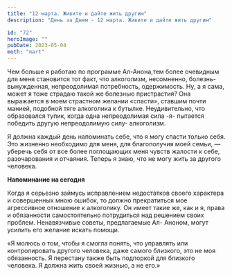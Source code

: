 ```yaml
---
title: "12 марта. Живите и дайте жить другим"
description: "День за Днем - 12 марта. Живите и дайте жить другим"

id: "72"
heroImage: ""
pubDate: 2023-05-04
moth: "mart"
---
```


Чем больше я работаю по программе Ал-Анона,тем более очевидным для меня
становится тот факт, что алкоголизм, несомненно, болезнь- вынужденная,
непреодолимая потребность, одержимость. Ну, а я сама, может я тоже страдаю
такой же болезнью пристрастия? Она выражается в моем страстном желании
«спасти», ставшим почти манией, подобной тяге алкоголика к бутылке.
Неудивительно, что образовался тупик, когда одна непреодолимая сила -я-
пытается победить другую непреодолимую силу- алкоголизм.

Я должна каждый день напоминать себе, что я могу спасти только себя. Это
жизненно необходимо для меня, для благополучия моей семьи, — уберечь себя от
все более поглощающих меня чувств жалости к себе, разочарования и отчаяния.
Теперь я знаю, что не могу жить за другого человека.

**Напоминание на сегодня**

Когда я серьезно займусь исправлением недостатков своего характера и
совершенных мною ошибок, то должно прекратиться мое агрессивное отношение к
алкоголику. Он имеет такие же, как и я, права и обязанности самостоятельно
потрудиться над решением своих проблем. Ненавязчивые советы, предлагаемые Ал-
Аноном, могут усилить его желание искать помощи.

«Я молюсь о том, чтобы я смогла понять, что управлять или контролировать
другого человека, даже самого близкого, это не моя обязанность. Я перестану
также быть подпоркой для близкого человека. Я должна жить своей жизнью, а не
его.»
